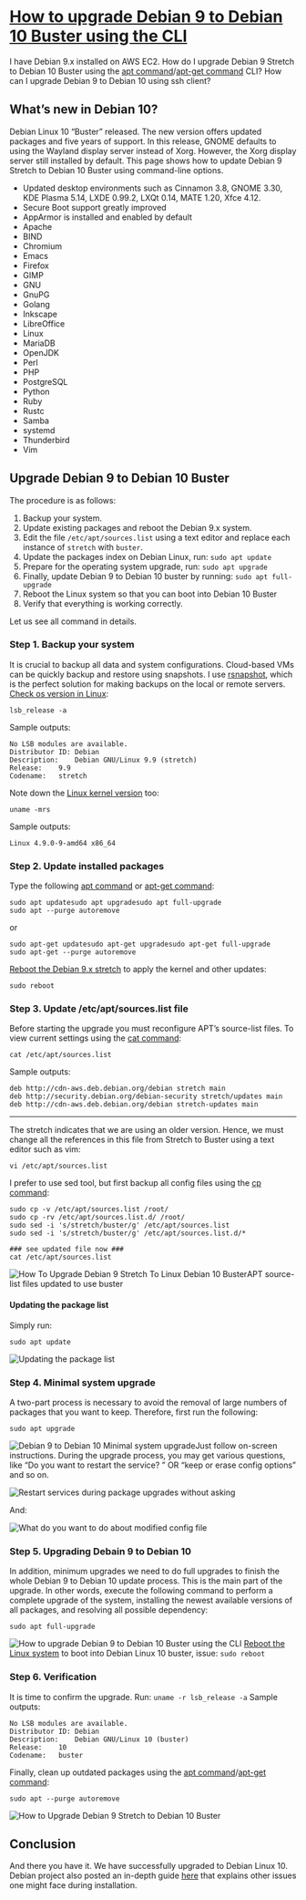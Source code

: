 # [How to upgrade Debian 9 to Debian 10 Buster using the CLI](https://www.cyberciti.biz/faq/update-upgrade-debian-9-to-debian-10-buster/)

I have Debian 9.x installed on AWS EC2. How do I upgrade Debian 9 Stretch to Debian 10 Buster using the [apt command](https://www.cyberciti.biz/faq/ubuntu-lts-debian-linux-apt-command-examples/)/[apt-get command](https://www.cyberciti.biz/tips/linux-debian-package-management-cheat-sheet.html) CLI? How can I upgrade Debian 9 to Debian 10 using ssh client?

## What’s new in Debian 10?
Debian Linux 10 “Buster” released. The new version offers updated packages and five years of support. In this release, GNOME defaults to using the Wayland display server instead of Xorg. However, the Xorg display server still installed by default. This page shows how to update Debian 9 Stretch to Debian 10 Buster using command-line options.

  * Updated desktop environments such as Cinnamon 3.8, GNOME 3.30, KDE Plasma 5.14, LXDE 0.99.2, LXQt 0.14, MATE 1.20, Xfce 4.12.
  * Secure Boot support greatly improved
  * AppArmor is installed and enabled by default
  * Apache
  * BIND
  * Chromium
  * Emacs
  * Firefox
  * GIMP
  * GNU
  * GnuPG
  * Golang
  * Inkscape
  * LibreOffice
  * Linux
  * MariaDB
  * OpenJDK
  * Perl
  * PHP
  * PostgreSQL
  * Python
  * Ruby
  * Rustc
  * Samba
  * systemd
  * Thunderbird
  * Vim

## Upgrade Debian 9 to Debian 10 Buster

The procedure is as follows:

  1. Backup your system.
  2. Update existing packages and reboot the Debian 9.x system.
  3. Edit the file `/etc/apt/sources.list` using a text editor and replace each instance of `stretch` with `buster`.
  4. Update the packages index on Debian Linux, run: `sudo apt update`
  5. Prepare for the operating system upgrade, run: `sudo apt upgrade`
  6. Finally, update Debian 9 to Debian 10 buster by running: `sudo apt full-upgrade`
  7. Reboot the Linux system so that you can boot into Debian 10 Buster
  8. Verify that everything is working correctly.



Let us see all command in details.

### Step 1. Backup your system

It is crucial to backup all data and system configurations. Cloud-based VMs can be quickly backup and restore using snapshots. I use [rsnapshot](https://www.cyberciti.biz/faq/linux-rsnapshot-backup-howto/), which is the perfect solution for making backups on the local or remote servers. [Check os version in Linux](https://www.cyberciti.biz/faq/how-to-check-os-version-in-linux-command-line/):

```
lsb_release -a
```

Sample outputs:


    No LSB modules are available.
    Distributor ID:	Debian
    Description:	Debian GNU/Linux 9.9 (stretch)
    Release:	9.9
    Codename:	stretch

Note down the [Linux kernel version](https://www.cyberciti.biz/faq/find-print-linux-unix-kernel-version/) too:

```
uname -mrs
```

Sample outputs:


    Linux 4.9.0-9-amd64 x86_64

### Step 2. Update installed packages

Type the following [apt command](https://www.cyberciti.biz/faq/ubuntu-lts-debian-linux-apt-command-examples/) or [apt-get command](https://www.cyberciti.biz/tips/linux-debian-package-management-cheat-sheet.html):

```
sudo apt updatesudo apt upgradesudo apt full-upgrade
sudo apt --purge autoremove
```

or

```
sudo apt-get updatesudo apt-get upgradesudo apt-get full-upgrade
sudo apt-get --purge autoremove
```


[Reboot the Debian 9.x stretch](https://www.cyberciti.biz/faq/howto-reboot-linux/) to apply the kernel and other updates:

```
sudo reboot
```


### Step 3. Update /etc/apt/sources.list file

Before starting the upgrade you must reconfigure APT’s source-list files. To view current settings using the [cat command](https://www.cyberciti.biz/faq/linux-unix-appleosx-bsd-cat-command-examples/):

```
cat /etc/apt/sources.list
```

Sample outputs:


    deb http://cdn-aws.deb.debian.org/debian stretch main
    deb http://security.debian.org/debian-security stretch/updates main
    deb http://cdn-aws.deb.debian.org/debian stretch-updates main

---

The stretch indicates that we are using an older version. Hence, we must change all the references in this file from Stretch to Buster using a text editor such as vim:
```
vi /etc/apt/sources.list
```

I prefer to use sed tool, but first backup all config files using the [cp command](https://www.cyberciti.biz/faq/cp-copy-command-in-unix-examples/):

```
sudo cp -v /etc/apt/sources.list /root/
sudo cp -rv /etc/apt/sources.list.d/ /root/
sudo sed -i 's/stretch/buster/g' /etc/apt/sources.list
sudo sed -i 's/stretch/buster/g' /etc/apt/sources.list.d/*

### see updated file now ###
cat /etc/apt/sources.list
```


![How To Upgrade Debian 9 Stretch To Linux Debian 10 Buster](https://www.cyberciti.biz/media/new/faq/2019/07/How-To-Upgrade-Debian-9-Stretch-To-Linux-Debian-10-Buster.png)APT source-list files updated to use buster

#### Updating the package list

Simply run:
```
sudo apt update
```

![Updating the package list](https://www.cyberciti.biz/media/new/faq/2019/07/Updating-the-package-list.png)

### Step 4. Minimal system upgrade

A two-part process is necessary to avoid the removal of large numbers of packages that you want to keep. Therefore, first run the following:
```
sudo apt upgrade
```

![Debian 9 to Debian 10 Minimal system upgrade](https://www.cyberciti.biz/media/new/faq/2019/07/Debian-9-to-Debian-10-Minimal-system-upgrade.png)Just follow on-screen instructions. During the upgrade process, you may get various questions, like “Do you want to restart the service? ” OR “keep or erase config options” and so on.

![Restart services during package upgrades without asking](https://www.cyberciti.biz/media/new/faq/2019/07/Restart-services-during-package-upgrades-without-asking.png)

And:

![What do you want to do about modified config file](https://www.cyberciti.biz/media/new/faq/2019/07/What-do-you-want-to-do-about-modified-config-file.png)

### Step 5. Upgrading Debain 9 to Debian 10

In addition, minimum upgrades we need to do full upgrades to finish the whole Debian 9 to Debian 10 update process. This is the main part of the upgrade. In other words, execute the following command to perform a complete upgrade of the system, installing the newest available versions of all packages, and resolving all possible dependency:
```
sudo apt full-upgrade
```

![How to upgrade Debian 9 to Debian 10 Buster using the CLI](https://www.cyberciti.biz/media/new/faq/2019/07/How-to-upgrade-Debian-9-to-Debian-10-Buster-using-the-CLI.png)
[Reboot the Linux system](https://www.cyberciti.biz/faq/ssh-restart-linux-system-reboot-command/) to boot into Debian Linux 10 buster, issue:
`sudo reboot`

### Step 6. Verification

It is time to confirm the upgrade. Run:
`uname -r
lsb_release -a`
Sample outputs:


    No LSB modules are available.
    Distributor ID:	Debian
    Description:	Debian GNU/Linux 10 (buster)
    Release:	10
    Codename:	buster

Finally, clean up outdated packages using the [apt command](https://www.cyberciti.biz/faq/ubuntu-lts-debian-linux-apt-command-examples/)/[apt-get command](https://www.cyberciti.biz/tips/linux-debian-package-management-cheat-sheet.html):
```
sudo apt --purge autoremove
```

![How to Upgrade Debian 9 Stretch to Debian 10 Buster](https://www.cyberciti.biz/media/new/faq/2019/07/How-to-Upgrade-Debian-9-Stretch-to-Debian-10-Buster.png)

## Conclusion

And there you have it. We have successfully upgraded to Debian Linux 10. Debian project also posted an in-depth guide [here](https://www.debian.org/releases/buster/amd64/release-notes/ch-upgrading.en.html) that explains other issues one might face during installation.
